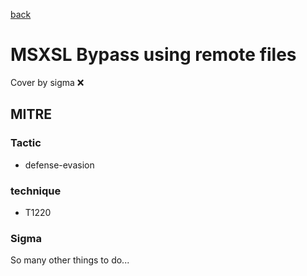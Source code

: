[back](../index.md)
# MSXSL Bypass using remote files
Cover by sigma :x: 

## MITRE
### Tactic
  - defense-evasion

### technique
  - T1220

### Sigma

 So many other things to do...